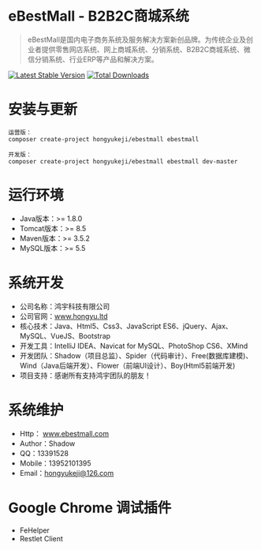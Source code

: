 eBestMall - B2B2C商城系统
===============================
> eBestMall是国内电子商务系统及服务解决方案新创品牌。为传统企业及创业者提供零售网店系统、网上商城系统、分销系统、B2B2C商城系统、微信分销系统、行业ERP等产品和解决方案。

[![Latest Stable Version](https://poser.pugx.org/hongyukeji/ebestmall/v/stable.png)](https://packagist.org/packages/hongyukeji/ebestmall)
[![Total Downloads](https://poser.pugx.org/hongyukeji/ebestmall/downloads.png)](https://packagist.org/packages/hongyukeji/ebestmall)

# 安装与更新

```
运营版：
composer create-project hongyukeji/ebestmall ebestmall

开发版：
composer create-project hongyukeji/ebestmall ebestmall dev-master

```

# 运行环境

* Java版本：>= 1.8.0
* Tomcat版本：>= 8.5
* Maven版本：>= 3.5.2
* MySQL版本：>= 5.5

# 系统开发

* 公司名称：鸿宇科技有限公司
* 公司官网：www.hongyu.ltd
* 核心技术：Java、Html5、Css3、JavaScript ES6、jQuery、Ajax、MySQL、VueJS、Bootstrap
* 开发工具：IntelliJ IDEA、Navicat for MySQL、PhotoShop CS6、XMind
* 开发团队：Shadow（项目总监）、Spider（代码审计）、Free(数据库建模)、Wind（Java后端开发）、Flower（前端UI设计）、Boy(Html5前端开发)
* 项目支持：感谢所有支持鸿宇团队的朋友！

# 系统维护

* Http： www.ebestmall.com
* Author：Shadow
* QQ：13391528
* Mobile：13952101395
* Email：hongyukeji@126.com

# Google Chrome 调试插件

* FeHelper
* Restlet Client
